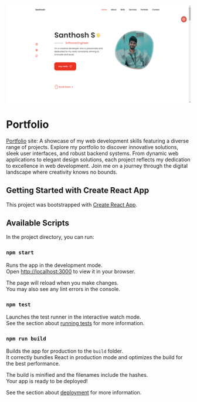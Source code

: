 ![Portfolio](https://github.com/santhosh-sivkumar/portfolio/blob/main/src/assets/portfolio_preview.png?raw=true)

# Portfolio

[Portfolio](https://santhosh-sivkumar.github.io/portfolio/) site: A showcase of my web development skills featuring a diverse range of projects. Explore my portfolio to discover innovative solutions, sleek user interfaces, and robust backend systems. From dynamic web applications to elegant design solutions, each project reflects my dedication to excellence in web development. Join me on a journey through the digital landscape where creativity knows no bounds.

## Getting Started with Create React App

This project was bootstrapped with [Create React App](https://github.com/facebook/create-react-app).

## Available Scripts

In the project directory, you can run:

### `npm start`

Runs the app in the development mode.\
Open [http://localhost:3000](http://localhost:3000) to view it in your browser.

The page will reload when you make changes.\
You may also see any lint errors in the console.

### `npm test`

Launches the test runner in the interactive watch mode.\
See the section about [running tests](https://facebook.github.io/create-react-app/docs/running-tests) for more information.

### `npm run build`

Builds the app for production to the `build` folder.\
It correctly bundles React in production mode and optimizes the build for the best performance.

The build is minified and the filenames include the hashes.\
Your app is ready to be deployed!

See the section about [deployment](https://facebook.github.io/create-react-app/docs/deployment) for more information.
